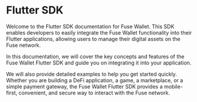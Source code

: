 # Flutter SDK

Welcome to the Flutter SDK documentation for Fuse Wallet. This SDK enables developers to easily integrate the Fuse Wallet functionality into their Flutter applications, allowing users to manage their digital assets on the Fuse network.&#x20;

In this documentation, we will cover the key concepts and features of the Fuse Wallet Flutter SDK and guide you on integrating it into your application.&#x20;

We will also provide detailed examples to help you get started quickly. Whether you are building a DeFi application, a game, a marketplace, or a simple payment gateway, the Fuse Wallet Flutter SDK provides a mobile-first, convenient, and secure way to interact with the Fuse network.
